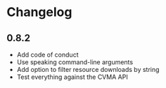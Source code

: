 # Changelog

## 0.8.2

- Add code of conduct
- Use speaking command-line arguments
- Add option to filter resource downloads by string
- Test everything against the CVMA API
